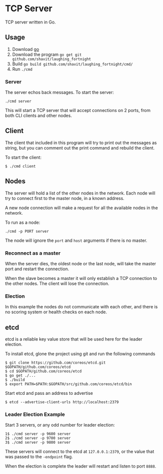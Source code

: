 # TCP Server

TCP server written in Go.

## Usage
1. Download [go](https://golang.org/doc/install#testing)
2. Download the program `go get git github.com/shavit/laughing_fortnight`
3. Build `go build github.com/shavit/laughing_fortnight/cmd/`
4. Run `./cmd`

### Server
The server echos back messages. To start the server:
```
./cmd server
```

This will start a TCP server that will accept connections on 2 ports, from both CLI clients and other nodes.

## Client
The client that included in this program will try to print out the messages as string, but you can comment out the print command and rebuild the client.

To start the client:
```
$ ./cmd client
```

## Nodes
The server will hold a list of the other nodes in the network. Each node will try to connect first to the master node, in a known address.

A new node connection will make a request for all the available nodes in the network.

To run as a node:
```
./cmd -p PORT server
```

The node will ignore the `port` and `host` arguments if there is no master.

### Reconnect as a master
When the server dies, the oldest node or the last node, will take the master port and restart the connection.

When the slave becomes a master it will only establish a TCP connection to the other nodes. The client will lose the connection.

### Election
In this example the nodes do not communicate with each other, and there is no scoring system or health checks on each node.

## etcd

etcd is a reliable key value store that will be used here for the leader election.

To install etcd, glone the project using git and run the following commands
```
$ git clone https://github.com/coreos/etcd.git $GOPATH/github.com/coreos/etcd
$ cd $GOPATH/github.com/coreos/etcd
$ go get ./...
$ ./build
$ export PATH=$PATH:$GOPATH/src/github.com/coreos/etcd/bin
```

Start etcd and pass an address to advertise
```
$ etcd --advertise-client-urls http://localhost:2379
```

### Leader Election Example

Start 3 servers, or any odd number for leader election:

```
1$ ./cmd server -p 9600 server
2$ ./cmd server -p 9700 server
3$ ./cmd server -p 9800 server
```

These servers will connect to the etcd at `127.0.0.1:2379`, or the value
  that was passed to the `-endpoint` flag.

When the election is complete the leader will restart and listen to port `8888`.
